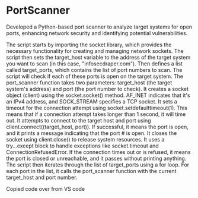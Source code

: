 # PortScanner
 Developed a Python-based port scanner to analyze target systems for open ports, enhancing network security and identifying potential vulnerabilities.

The script starts by importing the socket library, which provides the necessary functionality for creating and managing network sockets. The script then sets the target_host variable to the address of the target system you want to scan (in this case, "infosecdraper.com"). Then defines a list called target_ports, which contains the list of port numbers to scan. The script will check if each of these ports is open on the target system. The port_scanner function takes two parameters: target_host (the target system's address) and port (the port number to check). It creates a socket object (client) using the socket.socket() method. AF_INET indicates that it's an IPv4 address, and SOCK_STREAM specifies a TCP socket. It sets a timeout for the connection attempt using socket.setdefaulttimeout(1). This means that if a connection attempt takes longer than 1 second, it will time out. It attempts to connect to the target host and port using client.connect((target_host, port)). If successful, it means the port is open, and it prints a message indicating that the port # is open. It closes the socket using client.close() to release system resources. It uses a try...except block to handle exceptions like socket.timeout and ConnectionRefusedError. If the connection times out or is refused, it means the port is closed or unreachable, and it passes without printing anything. The script then iterates through the list of target_ports using a for loop. For each port in the list, it calls the port_scanner function with the current target_host and port number. 

Copied code over from VS code
